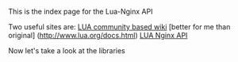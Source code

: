 This is the index page for the Lua-Nginx API

Two useful sites are:
[LUA community based wiki](http://lua-users.org/wiki) [better for me than original] (http://www.lua.org/docs.html)
[LUA Nginx API](https://openresty-reference.readthedocs.io/en/latest/Lua_Nginx_API)

Now let's take a look at the libraries

